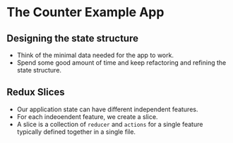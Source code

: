 # The Counter Example App


## Designing the state structure

- Think of the minimal data needed for the app to work.
- Spend some good amount of time and keep refactoring and refining the state structure.


## Redux Slices

- Our application state can have different independent features.
- For each indeoendent feature, we create a slice.
- A slice is a collection of `reducer` and `actions` for a single feature typically defined together in a single file.
